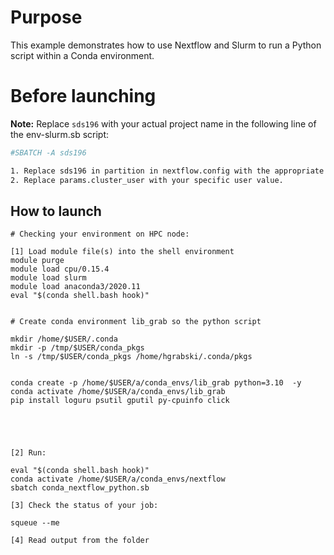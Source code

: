 # Purpose

This example demonstrates how to use Nextflow and Slurm to run a Python script within a Conda environment.


# Before launching


**Note:** Replace `sds196` with your actual project name in the following line of the env-slurm.sb script:
```bash
#SBATCH -A sds196

1. Replace sds196 in partition in nextflow.config with the appropriate value for your  access configuration.
2. Replace params.cluster_user with your specific user value.

```

## How to launch 

```
# Checking your environment on HPC node:

[1] Load module file(s) into the shell environment
module purge
module load cpu/0.15.4
module load slurm
module load anaconda3/2020.11
eval "$(conda shell.bash hook)"


# Create conda environment lib_grab so the python script

mkdir /home/$USER/.conda
mkdir -p /tmp/$USER/conda_pkgs
ln -s /tmp/$USER/conda_pkgs /home/hgrabski/.conda/pkgs


conda create -p /home/$USER/a/conda_envs/lib_grab python=3.10  -y 
conda activate /home/$USER/a/conda_envs/lib_grab
pip install loguru psutil gputil py-cpuinfo click





[2] Run:

eval "$(conda shell.bash hook)"
conda activate /home/$USER/a/conda_envs/nextflow
sbatch conda_nextflow_python.sb

[3] Check the status of your job:

squeue --me

[4] Read output from the folder


```
